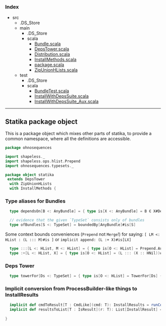 ### Index

+ src
  + .DS_Store
  + main
    + .DS_Store
    + scala
      + [Bundle.scala](Bundle.md)
      + [DepsTower.scala](DepsTower.md)
      + [Distribution.scala](Distribution.md)
      + [InstallMethods.scala](InstallMethods.md)
      + [package.scala](package.md)
      + [ZipUnionHLists.scala](ZipUnionHLists.md)
  + test
    + .DS_Store
    + scala
      + [BundleTest.scala](../../test/scala/BundleTest.md)
      + [InstallWithDepsSuite.scala](../../test/scala/InstallWithDepsSuite.md)
      + [InstallWithDepsSuite_Aux.scala](../../test/scala/InstallWithDepsSuite_Aux.md)

------

## Statika package object

This is a package object which mixes other parts of statika, to provide a common namespace, where
all the definitions are accessible.


```scala
package ohnosequences

import shapeless._
import shapeless.ops.hlist.Prepend
import ohnosequences.typesets._

package object statika 
 extends DepsTower
  with ZipUnionHLists
  with InstallMethods {
```

### Type aliases for Bundles

```scala
  type dependsOn[B <: AnyBundle] = { type is[X <: AnyBundle] = B ∈ X#Deps }

  // evidence that the given `TypeSet` consists only of bundles
  type ofBundles[S <: TypeSet] = boundedBy[AnyBundle]#is[S]
```

Some context bounds conveniences (`Prepend` not `Merge`!)
for saying: `[ LM <: HList : (L ::: M)#is ]`
or `implicit append: (L :+ X)#is[LX]`

```scala
  type :::[L <: HList, M <: HList] = { type is[O <: HList] = Prepend.Aux[L, M, O] }
  type :+[L <: HList, X] = { type is[O <: HList] = (L ::: (X :: HNil))#is[O] }
```

### Deps Tower

```scala
  type towerFor[Ds <: TypeSet] = { type is[O <: HList] = TowerFor[Ds] { type Out = O } }
```

### Implicit conversion from ProcessBuilder-like things to InstallResults

```scala
  implicit def cmdToResult[T : CmdLike](cmd: T): InstallResults = runCommand(cmd)()
  implicit def resultsToList[T : IsResult](r: T): List[InstallResult] = r.trace
  
}

```

